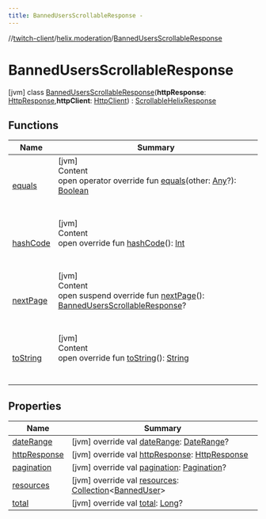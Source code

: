 ```yaml
---
title: BannedUsersScrollableResponse -
---
```

//[twitch-client](../../index.md)/[helix.moderation](../index.md)/[BannedUsersScrollableResponse](index.md)



# BannedUsersScrollableResponse  
 [jvm] class [BannedUsersScrollableResponse](index.md)(**httpResponse**: [HttpResponse](),**httpClient**: [HttpClient]()) : [ScrollableHelixResponse](../../helix.http.model/-scrollable-helix-response/index.md)   


## Functions  
  
|  Name|  Summary| 
|---|---|
| [equals](https://kotlinlang.org/api/latest/jvm/stdlib/kotlin/-any/equals.html)| [jvm]  <br>Content  <br>open operator override fun [equals](https://kotlinlang.org/api/latest/jvm/stdlib/kotlin/-any/equals.html)(other: [Any](https://kotlinlang.org/api/latest/jvm/stdlib/kotlin/-any/index.html)?): [Boolean](https://kotlinlang.org/api/latest/jvm/stdlib/kotlin/-boolean/index.html)  <br><br><br>
| [hashCode](https://kotlinlang.org/api/latest/jvm/stdlib/kotlin/-any/hash-code.html)| [jvm]  <br>Content  <br>open override fun [hashCode](https://kotlinlang.org/api/latest/jvm/stdlib/kotlin/-any/hash-code.html)(): [Int](https://kotlinlang.org/api/latest/jvm/stdlib/kotlin/-int/index.html)  <br><br><br>
| [nextPage](next-page.md)| [jvm]  <br>Content  <br>open suspend override fun [nextPage](next-page.md)(): [BannedUsersScrollableResponse](index.md)?  <br><br><br>
| [toString](https://kotlinlang.org/api/latest/jvm/stdlib/kotlin/-any/to-string.html)| [jvm]  <br>Content  <br>open override fun [toString](https://kotlinlang.org/api/latest/jvm/stdlib/kotlin/-any/to-string.html)(): [String](https://kotlinlang.org/api/latest/jvm/stdlib/kotlin/-string/index.html)  <br><br><br>


## Properties  
  
|  Name|  Summary| 
|---|---|
| [dateRange](index.md#helix.moderation/BannedUsersScrollableResponse/dateRange/#/PointingToDeclaration/)|  [jvm] override val [dateRange](index.md#helix.moderation/BannedUsersScrollableResponse/dateRange/#/PointingToDeclaration/): [DateRange](../../helix.http.model/-date-range/index.md)?   <br>
| [httpResponse](index.md#helix.moderation/BannedUsersScrollableResponse/httpResponse/#/PointingToDeclaration/)|  [jvm] override val [httpResponse](index.md#helix.moderation/BannedUsersScrollableResponse/httpResponse/#/PointingToDeclaration/): [HttpResponse]()   <br>
| [pagination](index.md#helix.moderation/BannedUsersScrollableResponse/pagination/#/PointingToDeclaration/)|  [jvm] override val [pagination](index.md#helix.moderation/BannedUsersScrollableResponse/pagination/#/PointingToDeclaration/): [Pagination](../../helix.http.model/-pagination/index.md)?   <br>
| [resources](index.md#helix.moderation/BannedUsersScrollableResponse/resources/#/PointingToDeclaration/)|  [jvm] override val [resources](index.md#helix.moderation/BannedUsersScrollableResponse/resources/#/PointingToDeclaration/): [Collection](https://kotlinlang.org/api/latest/jvm/stdlib/kotlin.collections/-collection/index.html)<[BannedUser](../../helix.moderation.model/-banned-user/index.md)>   <br>
| [total](index.md#helix.moderation/BannedUsersScrollableResponse/total/#/PointingToDeclaration/)|  [jvm] override val [total](index.md#helix.moderation/BannedUsersScrollableResponse/total/#/PointingToDeclaration/): [Long](https://kotlinlang.org/api/latest/jvm/stdlib/kotlin/-long/index.html)?   <br>

